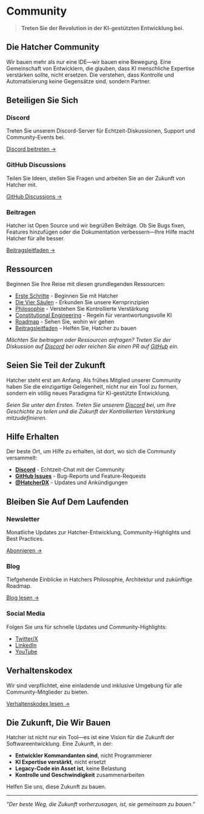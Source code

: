 # Community

> **Treten Sie der Revolution in der KI-gestützten Entwicklung bei.**

## Die Hatcher Community

Wir bauen mehr als nur eine IDE—wir bauen eine Bewegung. Eine Gemeinschaft von Entwicklern, die glauben, dass KI menschliche Expertise verstärken sollte, nicht ersetzen. Die verstehen, dass Kontrolle und Automatisierung keine Gegensätze sind, sondern Partner.

## Beteiligen Sie Sich

### Discord

Treten Sie unserem Discord-Server für Echtzeit-Diskussionen, Support und Community-Events bei.

[Discord beitreten →](#)

### GitHub Discussions

Teilen Sie Ideen, stellen Sie Fragen und arbeiten Sie an der Zukunft von Hatcher mit.

[GitHub Discussions →](#)

### Beitragen

Hatcher ist Open Source und wir begrüßen Beiträge. Ob Sie Bugs fixen, Features hinzufügen oder die Dokumentation verbessern—Ihre Hilfe macht Hatcher für alle besser.

[Beitragsleitfaden →](/de/contributing)

## Ressourcen

Beginnen Sie Ihre Reise mit diesen grundlegenden Ressourcen:

- [Erste Schritte](/de/getting-started) - Beginnen Sie mit Hatcher
- [Die Vier Säulen](/de/pillars) - Erkunden Sie unsere Kernprinzipien
- [Philosophie](/de/philosophy) - Verstehen Sie Kontrollierte Verstärkung
- [Constitutional Engineering](/de/constitutional-engineering) - Regeln für verantwortungsvolle KI
- [Roadmap](/de/roadmap) - Sehen Sie, wohin wir gehen
- [Beitragsleitfaden](/de/contributing) - Helfen Sie, Hatcher zu bauen

*Möchten Sie beitragen oder Ressourcen anfragen? Treten Sie der Diskussion auf [Discord](https://discord.gg/cZ7PZvnMk4) bei oder reichen Sie einen PR auf [GitHub](https://github.com/HatcherDX/dx-engine) ein.*

## Seien Sie Teil der Zukunft

Hatcher steht erst am Anfang. Als frühes Mitglied unserer Community haben Sie die einzigartige Gelegenheit, nicht nur ein Tool zu formen, sondern ein völlig neues Paradigma für KI-gestützte Entwicklung.

*Seien Sie unter den Ersten. Treten Sie unserem [Discord](https://discord.gg/cZ7PZvnMk4) bei, um Ihre Geschichte zu teilen und die Zukunft der Kontrollierten Verstärkung mitzudefinieren.*

## Hilfe Erhalten

Der beste Ort, um Hilfe zu erhalten, ist dort, wo sich die Community versammelt:

- **[Discord](https://discord.gg/cZ7PZvnMk4)** - Echtzeit-Chat mit der Community
- **[GitHub Issues](https://github.com/HatcherDX/dx-engine/issues)** - Bug-Reports und Feature-Requests
- **[@HatcherDX](https://twitter.com/HatcherDX)** - Updates und Ankündigungen

## Bleiben Sie Auf Dem Laufenden

### Newsletter

Monatliche Updates zur Hatcher-Entwicklung, Community-Highlights und Best Practices.

[Abonnieren →](#)

### Blog

Tiefgehende Einblicke in Hatchers Philosophie, Architektur und zukünftige Roadmap.

[Blog lesen →](#)

### Social Media

Folgen Sie uns für schnelle Updates und Community-Highlights:

- [Twitter/X](#)
- [LinkedIn](#)
- [YouTube](#)

## Verhaltenskodex

Wir sind verpflichtet, eine einladende und inklusive Umgebung für alle Community-Mitglieder zu bieten.

[Verhaltenskodex lesen →](#)

## Die Zukunft, Die Wir Bauen

Hatcher ist nicht nur ein Tool—es ist eine Vision für die Zukunft der Softwareentwicklung. Eine Zukunft, in der:

- **Entwickler Kommandanten sind**, nicht Programmierer
- **KI Expertise verstärkt**, nicht ersetzt
- **Legacy-Code ein Asset ist**, keine Belastung
- **Kontrolle und Geschwindigkeit** zusammenarbeiten

Helfen Sie uns, diese Zukunft zu bauen.

---

_"Der beste Weg, die Zukunft vorherzusagen, ist, sie gemeinsam zu bauen."_

<PageCTA
  title="Treten Sie der Hatcher Community bei"
  subtitle="Verbinden Sie sich mit Entwicklern, die die Zukunft der KI-gestützten Entwicklung bauen"
  buttonText="Unserem Discord beitreten"
  buttonLink="https://discord.gg/hatcher"
  buttonStyle="secondary"
  footer="Seien Sie Teil der Revolution. Gestalten Sie die Zukunft der Entwicklung."
/>
